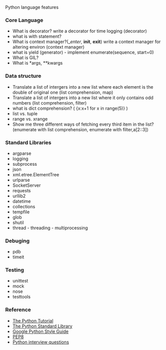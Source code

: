 Python language features

### Core Language
* What is decorator? write a decorator for time logging (decorator)
* what is with statement?
* What is context manager?(__enter_, __init__, __exit__) write a context manager for altering environ (context manager)
* what is yield (generator) - implement enumerate(sequence, start=0)
* What is GIL?
* What is *args, **kwargs

### Data structure
* Translate a list of intergers into a new list where each element is the double of original one (list comprehension, map)
* Translate a list of intergers into a new list where it only contains odd numbers (list comprehension, filter)
* what is dict comprehension? ( {x:x+1 for x in range(5)} )
* list vs. tuple
* range vs. xrange
* Show me three different ways of fetching every third item in the list? (enumerate with list comprehension, enumerate with filter,a[2::3])

### Standard Libraries
* argparse
* logging
* subprocess
* json
* xml.etree.ElementTree
* urlparse
* SocketServer
* requests
* urllib2
* datetime
* collections
* tempfile
* glob
* shutil
* thread - threading - multiprocessing

### Debuging
* pdb
* timeit

### Testing
* unittest
* mock
* nose
* testtools

### Reference
* [The Python Tutorial](https://docs.python.org/2/tutorial/index.html)
* [The Python Standard Library](https://docs.python.org/2/library/index.html)
* [Google Python Style Guide](https://google.github.io/styleguide/pyguide.html)
* [PEP8](https://www.python.org/dev/peps/pep-0008/)
* [Python interview questions](https://www.reddit.com/r/Python/comments/1knw7z/python_interview_questions/)
